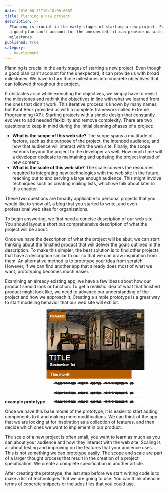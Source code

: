 ```yaml
---
date: 2016-08-31T10:18:00.000Z
title: Planning a new project
description: >-
  Planning is crucial in the early stages of starting a new project. Even though
  a good plan can't account for the unexpected, it can provide us with broad
  milestones.
published: true
category:
  - Development
---
```


Planning is crucial in the early stages of starting a new project. Even though a good plan can't account for
the unexpected, it can provide us with broad milestones. We have to turn those milestones into concrete
objectives that can followed throughout the project.

If obstacles arise while executing the objectives, we simply have to revisit the milestones and rethink the
objectives in line with what we learned from the ones that didn't work. This iterative process is known by
many names, but Kant Beck provided us with a complete framework called Extreme Programming (XP). Starting
projects with a simple design that constantly evolves to add needed flexibility and remove complexity.
There are two questions to keep in mind during the initial planning phases of a project:

* **What is the scope of this web site?** The scope spans a multitude of factors, such
as the purpose of the project, the intended audience, and how that audience will
interact with the web site. Finally, the scope extends beyond the project to the
developer as well. How much time will a developer dedicate to maintaining and
updating the project instead of new content.
* **What is the scale of this web site?** The scale convers the resources required to
integrating new technologies with the web site in the future, reaching out to and
serving a large enough audience. This might involve techniques such as creating
mailing lists, which we talk about later in this chapter.

These two questions are broadly applicable to personal projects that you would like to show off, a
blog that you started to write, and even professional web sites for organizations.

To begin answering, we first need a concise description of our web site. You should layout a short
but comprehensive description of what the project will be about.

Once we have the description of what the project will be abut, we can start thinking about the
finished product that will deliver the goals outlined in the description. To make this simpler,
the best solution is to find other projects that have a description similar to our so that we
can draw inspiration from them. An alternative method is to prototype your idea from scratch.
However, if we can find another app that already does most of what we want, prototyping becomes
much easier.

Examining an already existing app, we have a few ideas about how our product should look or
function. To get a realistic idea of what that finished product might look like, we need to
advance our understanding of the project and how we approach it. Creating a simple prototype
is a great way to start modeling behavior that our web site will exhibit.

**example prototype**
![markup image](/assets/images/landingFixfabrik.png)

Once we have this base model of the prototype, it is easier to start adding components to it
and making more modifications. We can think of the app that we are looking at for inspiration
as a collection of features, and then decide which ones we want to implement in our product.

The scale of a new project is often small, you want to learn as much as you can about your
audience and how they interact with the web site. Scaling is all about testing and improving
on the features that your audience uses. This is not something we can prototype easily.
The scope and scale are part of a larger thought process that result in the creation of a
project specification. We create a complete specification in another article.

After creating the prototype, the last step before we start writing code is to make a list of
technologies that we are going to use. You can think ahead in terms of concrete snippets or
includes files that you could use.
